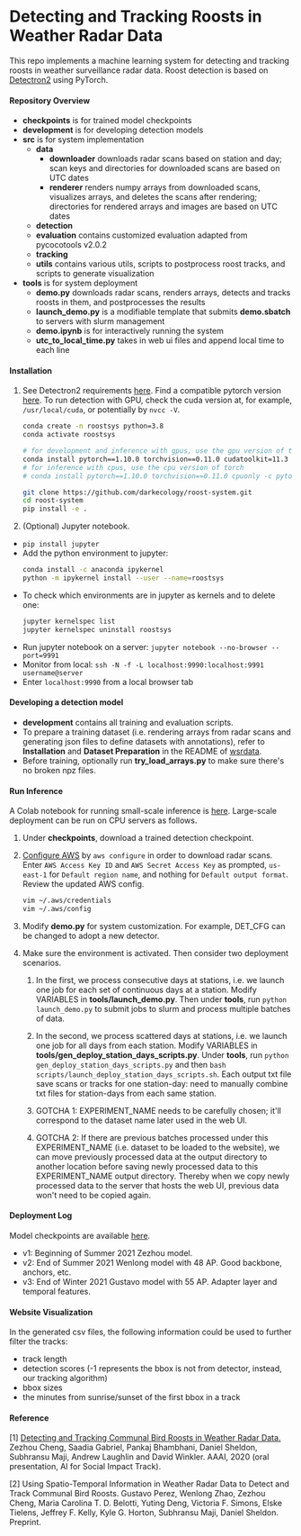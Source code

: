 # Detecting and Tracking Roosts in Weather Radar Data
This repo implements a machine learning system for detecting and tracking roosts 
in weather surveillance radar data.
Roost detection is based on [Detectron2](https://github.com/darkecology/detectron2) using PyTorch.

#### Repository Overview
- **checkpoints** is for trained model checkpoints
- **development** is for developing detection models
- **src** is for system implementation
    - **data**
        - **downloader** downloads radar scans based on station and day; 
        scan keys and directories for downloaded scans are based on UTC dates
        - **renderer** renders numpy arrays from downloaded scans, visualizes arrays, 
        and deletes the scans after rendering; 
        directories for rendered arrays and images are based on UTC dates
    - **detection**
    - **evaluation** contains customized evaluation adapted from pycocotools v2.0.2
    - **tracking**
    - **utils** contains various utils, scripts to postprocess roost tracks, and scripts to generate visualization
- **tools** is for system deployment
    - **demo.py** downloads radar scans, renders arrays, detects and tracks 
    roosts in them, and postprocesses the results 
    - **launch_demo.py** is a modifiable template that submits **demo.sbatch** to servers with slurm management
    - **demo.ipynb** is for interactively running the system
    - **utc_to_local_time.py** takes in web ui files and append local time to each line

#### Installation
1. See Detectron2 requirements
[here](https://detectron2.readthedocs.io/en/latest/tutorials/install.html).
Find a compatible pytorch version
[here](https://pytorch.org/get-started/previous-versions/).
To run detection with GPU, check the cuda version at, for example, `/usr/local/cuda`, or potentially by `nvcc -V`. 
    ```bash
    conda create -n roostsys python=3.8
    conda activate roostsys
    
    # for development and inference with gpus, use the gpu version of torch; we assume cuda 11.3 here
    conda install pytorch==1.10.0 torchvision==0.11.0 cudatoolkit=11.3 -c pytorch -c conda-forge
    # for inference with cpus, use the cpu version of torch
    # conda install pytorch==1.10.0 torchvision==0.11.0 cpuonly -c pytorch
    
    git clone https://github.com/darkecology/roost-system.git
    cd roost-system
    pip install -e .
   ```

2. (Optional) Jupyter notebook.
- `pip install jupyter`
- Add the python environment to jupyter:
    ```bash
    conda install -c anaconda ipykernel
    python -m ipykernel install --user --name=roostsys
    ```
- To check which environments are in jupyter as kernels and to delete one:
    ```bash
    jupyter kernelspec list
    jupyter kernelspec uninstall roostsys
    ```
- Run jupyter notebook on a server: `jupyter notebook --no-browser --port=9991`
- Monitor from local: `ssh -N -f -L localhost:9990:localhost:9991 username@server`
- Enter `localhost:9990` from a local browser tab

#### Developing a detection model
- **development** contains all training and evaluation scripts.
- To prepare a training dataset (i.e. rendering arrays from radar scans and 
generating json files to define datasets with annotations), refer to 
**Installation** and **Dataset Preparation** in the README of 
[wsrdata](https://github.com/darkecology/wsrdata.git).
- Before training, optionally run **try_load_arrays.py** to make sure there's no broken npz files.

#### Run Inference
A Colab notebook for running small-scale inference is 
[here](https://colab.research.google.com/drive/1UD6qtDSAzFRUDttqsUGRhwNwS0O4jGaY?usp=sharing).
Large-scale deployment can be run on CPU servers as follows.
1. Under **checkpoints**, download a trained detection checkpoint.

2. [Configure AWS](https://docs.aws.amazon.com/cli/latest/userguide/cli-chap-configure.html) by
`aws configure`
in order to download radar scans. 
Enter `AWS Access Key ID` and `AWS Secret Access Key` as prompted,
`us-east-1` for `Default region name`, and nothing for `Default output format`.
Review the updated AWS config.
    ```bash
    vim ~/.aws/credentials
    vim ~/.aws/config
    ```

3. Modify **demo.py** for system customization. 
For example, DET_CFG can be changed to adopt a new detector.

4. Make sure the environment is activated. Then consider two deployment scenarios.
   1. In the first, we process consecutive days at stations, i.e. we launch one job for 
   each set of continuous days at a station. Modify VARIABLES in **tools/launch_demo.py**.
   Then under **tools**, run `python launch_demo.py` 
   to submit jobs to slurm and process multiple batches of data. 

   2. In the second, we process scattered days at stations, i.e. we launch one job for 
   all days from each station. Modify VARIABLES in **tools/gen_deploy_station_days_scripts.py**. 
   Under **tools**, run `python gen_deploy_station_days_scripts.py` and then 
   `bash scripts/launch_deploy_station_days_scripts.sh`. Each output txt file save scans or tracks 
   for one station-day: need to manually combine txt files for station-days from each same station.

   3. GOTCHA 1: EXPERIMENT_NAME needs to be carefully chosen; 
  it'll correspond to the dataset name later used in the web UI.
   
   4. GOTCHA 2: If there are previous batches processed under this EXPERIMENT_NAME 
   (i.e. dataset to be loaded to the website), we can move previously processed data at 
   the output directory to another location before saving newly processed data to this 
   EXPERIMENT_NAME output directory. Thereby when we copy newly processed data to the server 
   that hosts the web UI, previous data won't need to be copied again.

#### Deployment Log
Model checkpoints are available [here](https://drive.google.com/drive/folders/1ApVX-PFYVzRn4lgTZPJNFDHnUbhfcz6E?usp=sharing).
- v1: Beginning of Summer 2021 Zezhou model.
- v2: End of Summer 2021 Wenlong model with 48 AP. Good backbone, anchors, etc.
- v3: End of Winter 2021 Gustavo model with 55 AP. Adapter layer and temporal features.

#### Website Visualization
In the generated csv files, the following information could be used to further filter the tracks: 
- track length
- detection scores (-1 represents the bbox is not from detector, instead, our tracking algorithm)
- bbox sizes
- the minutes from sunrise/sunset of the first bbox in a track

#### Reference
[1] [Detecting and Tracking Communal Bird Roosts in Weather Radar Data.](https://people.cs.umass.edu/~zezhoucheng/roosts/radar-roosts-aaai20.pdf)
Zezhou Cheng, Saadia Gabriel, Pankaj Bhambhani, Daniel Sheldon, Subhransu Maji, Andrew Laughlin and David Winkler.
AAAI, 2020 (oral presentation, AI for Social Impact Track).

[2] Using Spatio-Temporal Information in Weather Radar Data to Detect and Track Communal Bird Roosts. 
Gustavo Perez, Wenlong Zhao, Zezhou Cheng, Maria Carolina T. D. Belotti, Yuting Deng, 
Victoria F. Simons, Elske Tielens, Jeffrey F. Kelly, 
Kyle G. Horton, Subhransu Maji, Daniel Sheldon. Preprint.